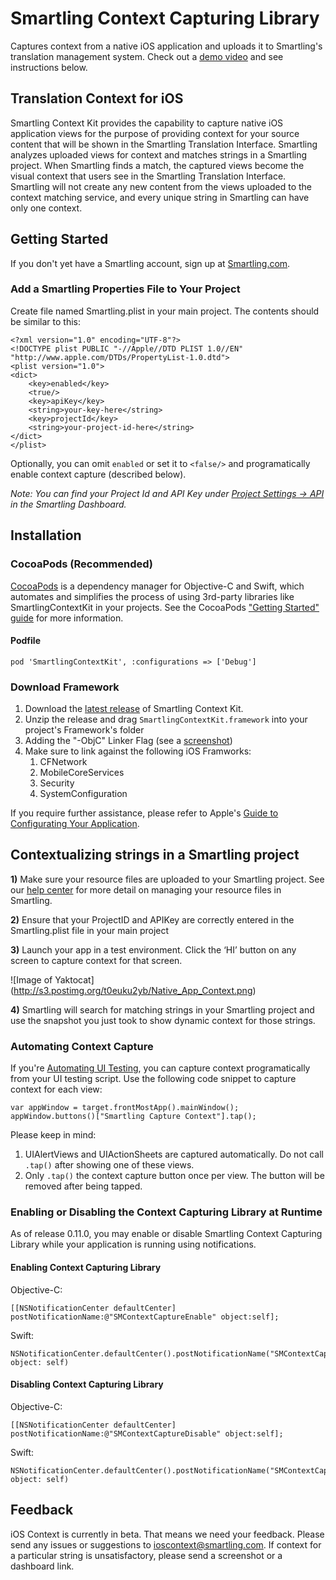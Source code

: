 # Smartling Context Capturing Library

Captures context from a native iOS application and uploads it to Smartling's translation management system. Check out a [demo video](https://drive.google.com/file/d/0B1aq7yx63dc1RlJySmcyQ3BxR0E/view?usp=sharing) and see instructions below.

## Translation Context for iOS

Smartling Context Kit provides the capability to capture native iOS application views for the purpose of providing context for your source content that will be shown in the Smartling Translation Interface.
Smartling analyzes uploaded views for context and matches strings in a Smartling project.  When Smartling
finds a match, the captured views become the visual context that users see in the Smartling Translation
Interface. Smartling will not create any new content from the views uploaded to the context matching service,
and every unique string in Smartling can have only one context.

## Getting Started

If you don't yet have a Smartling account, sign up at [Smartling.com](http://www.smartling.com).

### Add a Smartling Properties File to Your Project

Create file named Smartling.plist in your main project. The contents should be similar to this:

```
<?xml version="1.0" encoding="UTF-8"?>
<!DOCTYPE plist PUBLIC "-//Apple//DTD PLIST 1.0//EN" "http://www.apple.com/DTDs/PropertyList-1.0.dtd">
<plist version="1.0">
<dict>
	<key>enabled</key>
	<true/>
	<key>apiKey</key>
	<string>your-key-here</string>
	<key>projectId</key>
	<string>your-project-id-here</string>
</dict>
</plist>
```

Optionally, you can omit `enabled` or set it to `<false/>` and programatically enable context capture
(described below).

_Note: You can find your Project Id and API Key under [Project Settings -> API][dashboard] in the Smartling Dashboard._

## Installation

### CocoaPods (Recommended)

[CocoaPods][cocoapods] is a dependency manager for Objective-C and Swift, which automates and simplifies the process of using 3rd-party libraries like SmartlingContextKit in your projects. See the CocoaPods ["Getting Started" guide][cocoapods-guide] for more information.

#### Podfile

```
pod 'SmartlingContextKit', :configurations => ['Debug']
```

### Download Framework

1. Download the [latest release][framework-release] of Smartling Context Kit.
2. Unzip the release and drag `SmartlingContextKit.framework` into your project's Framework's folder
3. Adding the "-ObjC" Linker Flag (see a [screenshot][objcflag])
4. Make sure to link against the following iOS Framworks:
   1. CFNetwork
   2. MobileCoreServices
   3. Security
   4. SystemConfiguration

If you require further assistance, please refer to Apple's [Guide to Configurating Your Application][apple-static-libs].

## Contextualizing strings in a Smartling project

**1)** Make sure your resource files are uploaded to your Smartling project. See our [help center](http://support.smartling.com/hc/en-us/articles/204270618) for more detail on managing your resource files in Smartling.

**2)** Ensure that your ProjectID and APIKey are correctly entered in the Smartling.plist file in your main project

**3)** Launch your app in a test environment. Click the ‘HI’ button on any screen to capture context for that screen.

![Image of Yaktocat]
(http://s3.postimg.org/t0euku2yb/Native_App_Context.png)

**4)** Smartling will search for matching strings in your Smartling project and use the snapshot you just took to show dynamic context for those strings.

### Automating Context Capture

If you're [Automating UI Testing][apple-automating-ui], you can capture context programatically from your UI testing script. Use the following code snippet to capture context for each view:

```
var appWindow = target.frontMostApp().mainWindow();
appWindow.buttons()["Smartling Capture Context"].tap();
```

Please keep in mind:

1. UIAlertViews and UIActionSheets are captured automatically. Do not call `.tap()` after showing one of these views.
2. Only `.tap()` the context capture button once per view. The button will be removed after being tapped.

### Enabling or Disabling the Context Capturing Library at Runtime

As of release 0.11.0, you may enable or disable Smartling Context Capturing Library while your application is
running using notifications. 

#### Enabling Context Capturing Library

Objective-C:

```
[[NSNotificationCenter defaultCenter] postNotificationName:@"SMContextCaptureEnable" object:self];
```

Swift:

```
NSNotificationCenter.defaultCenter().postNotificationName("SMContextCaptureEnable", object: self)
```

#### Disabling Context Capturing Library

Objective-C:

```
[[NSNotificationCenter defaultCenter] postNotificationName:@"SMContextCaptureDisable" object:self];
```

Swift:

```
NSNotificationCenter.defaultCenter().postNotificationName("SMContextCaptureDisable", object: self)
```

## Feedback

iOS Context is currently in beta. That means we need your feedback. Please send any issues or suggestions to ioscontext@smartling.com. If context for a particular string is unsatisfactory, please send a screenshot or a dashboard link.

[apple-static-libs]: https://developer.apple.com/library/ios/technotes/iOSStaticLibraries/Articles/configuration.html
[apple-automating-ui]: https://developer.apple.com/library/ios/documentation/DeveloperTools/Conceptual/InstrumentsUserGuide/UsingtheAutomationInstrument/UsingtheAutomationInstrument.html
[cocoapods]: http://cocoapods.org
[cocoapods-guide]: http://guides.cocoapods.org/using/getting-started.html
[dashboard]: https://dashboard.smartling.com/settings/api.htm
[framework-release]: https://github.com/Smartling/ios-context-framework/releases/latest
[objcflag]: http://docs.millennialmedia.com/iOS-SDK/iOSAddingLinkerFlag.html

